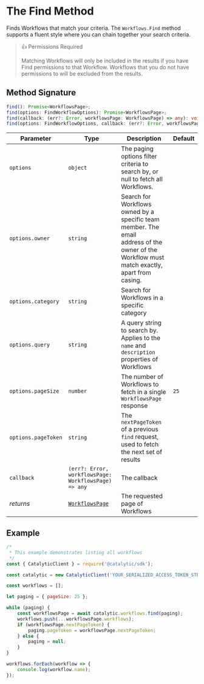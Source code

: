 # The Find Method

Finds Workflows that match your criteria. The `Workflows.Find` method supports a fluent style where you can chain together your search criteria.

> 👍 Permissions Required
>
> Matching Workflows will only be included in the results if you have Find permissions to that Workflow. Workflows that you do not have permissions to will be excluded from the results.

## Method Signature

```typescript
find(): Promise<WorkflowsPage>;
find(options: FindWorkflowOptions): Promise<WorkflowsPage>;
find(callback: (err?: Error, workflowsPage: WorkflowsPage) => any): void;
find(options: FindWorkflowOptions, callback: (err?: Error, workflowsPage: WorkflowsPage) => any): void;
```

| Parameter           | Type                                                 | Description                                                                                                                                     | Default |
| ------------------- | ---------------------------------------------------- | ----------------------------------------------------------------------------------------------------------------------------------------------- | ------- |
| `options`           | `object`                                             | The paging options filter criteria to search by, or null to fetch all Workflows.                                                                |         |
| `options.owner`     | `string`                                             | Search for Workflows owned by a specific team member. The email <br>address of the owner of the Workflow must match exactly, apart from casing. |         |
| `options.category`  | `string`                                             | Search for Workflows in a specific category                                                                                                     |         |
| `options.query`     | `string`                                             | A query string to search by. Applies to the `name` and `description`<br>properties of Workflows                                                 |         |
| `options.pageSize`  | `number`                                             | The number of Workflows to fetch in a single `WorkflowsPage` response                                                                           | `25`    |
| `options.pageToken` | `string`                                             | The `nextPageToken` of a previous `find` request, used to fetch the next set of results                                                         |         |
| `callback`          | `(err?: Error, workflowsPage: WorkflowsPage) => any` | The callback                                                                                                                                    |         |
| _returns_           | [`WorkflowsPage`](doc:the-workflowspage-entity-node) | The requested page of Workflows                                                                                                                 |         |

## Example

```js
/*
 * This example demonstrates listing all workflows
 */
const { CatalyticClient } = require('@catalytic/sdk');

const catalytic = new CatalyticClient('YOUR_SERIALIZED_ACCESS_TOKEN_STRING');

const workflows = [];

let paging = { pageSize: 25 };

while (paging) {
    const workflowsPage = await catalytic.workflows.find(paging);
    workflows.push(...workflowsPage.workflows);
    if (workflowsPage.nextPageToken) {
        paging.pageToken = workflowsPage.nextPageToken;
    } else {
        paging = null;
    }
}

workflows.forEach(workflow => {
    console.log(workflow.name);
});
```
